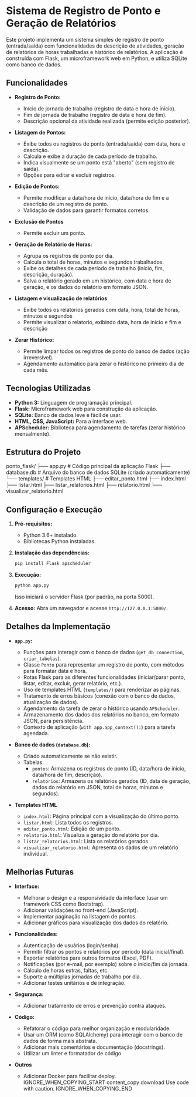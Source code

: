 # Sistema de Registro de Ponto e Geração de Relatórios

Este projeto implementa um sistema simples de registro de ponto (entrada/saída) com funcionalidades de descrição de atividades, geração de relatórios de horas trabalhadas e histórico de relatórios. A aplicação é construída com Flask, um microframework web em Python, e utiliza SQLite como banco de dados.

## Funcionalidades

*   **Registro de Ponto:**
    *   Início de jornada de trabalho (registro de data e hora de início).
    *   Fim de jornada de trabalho (registro de data e hora de fim).
    *   Descrição opcional da atividade realizada (permite edição posterior).

*   **Listagem de Pontos:**
    *   Exibe todos os registros de ponto (entrada/saída) com data, hora e descrição.
    *   Calcula e exibe a duração de cada período de trabalho.
    *   Indica visualmente se um ponto está "aberto" (sem registro de saída).
    *   Opções para editar e excluir registros.

*   **Edição de Pontos:**
    *   Permite modificar a data/hora de início, data/hora de fim e a descrição de um registro de ponto.
    *   Validação de dados para garantir formatos corretos.
* **Exclusão de Pontos**
    * Permite excluir um ponto.

*   **Geração de Relatório de Horas:**
    *   Agrupa os registros de ponto por dia.
    *   Calcula o total de horas, minutos e segundos trabalhados.
    *   Exibe os detalhes de cada período de trabalho (início, fim, descrição, duração).
    *   Salva o relatório gerado em um histórico, com data e hora de geração, e os dados do relatório em formato JSON.

* **Listagem e visualização de relatórios**
    * Exibe todos os relatorios gerados com data, hora, total de horas, minutos e segundos
    * Permite visualizar o relatorio, exibindo data, hora de inicio e fim e descrição

*   **Zerar Histórico:**
    *   Permite limpar todos os registros de ponto do banco de dados (ação irreversível).
    *   Agendamento automático para zerar o histórico no primeiro dia de cada mês.

## Tecnologias Utilizadas

*   **Python 3:** Linguagem de programação principal.
*   **Flask:** Microframework web para construção da aplicação.
*   **SQLite:** Banco de dados leve e fácil de usar.
*   **HTML, CSS, JavaScript:** Para a interface web.
*   **APScheduler:** Biblioteca para agendamento de tarefas (zerar histórico mensalmente).

## Estrutura do Projeto


ponto_flask/
├── app.py # Código principal da aplicação Flask
├── database.db # Arquivo do banco de dados SQLite (criado automaticamente)
└── templates/ # Templates HTML
├── editar_ponto.html
├── index.html
├── listar.html
├── listar_relatorios.html
├── relatorio.html
└── visualizar_relatorio.html

## Configuração e Execução

1.  **Pré-requisitos:**
    *   Python 3.6+ instalado.
    *   Bibliotecas Python instaladas.

2.  **Instalação das dependências:**

    ```bash
    pip install Flask apscheduler
    ```

3.  **Execução:**

    ```bash
    python app.py
    ```

    Isso iniciará o servidor Flask (por padrão, na porta 5000).

4.  **Acesso:** Abra um navegador e acesse `http://127.0.0.1:5000/`.

## Detalhes da Implementação

*   **`app.py`:**
    *   Funções para interagir com o banco de dados (`get_db_connection`, `criar_tabelas`).
    *   Classe `Ponto` para representar um registro de ponto, com métodos para formatar data e hora.
    *   Rotas Flask para as diferentes funcionalidades (iniciar/parar ponto, listar, editar, excluir, gerar relatório, etc.).
    *   Uso de templates HTML (`templates/`) para renderizar as páginas.
    *   Tratamento de erros básicos (conexão com o banco de dados, atualização de dados).
    *   Agendamento da tarefa de zerar o histórico usando `APScheduler`.
    *   Armazenamento dos dados dos relatórios no banco, em formato JSON, para persistência.
    *   Contexto de aplicação (`with app.app_context():`) para a tarefa agendada.

*   **Banco de dados (`database.db`):**
    *   Criado automaticamente se não existir.
    *   Tabelas:
        *   `pontos`: Armazena os registros de ponto (ID, data/hora de início, data/hora de fim, descrição).
        *   `relatorios`: Armazena os relatórios gerados (ID, data de geração, dados do relatório em JSON, total de horas, minutos e segundos).

* **Templates HTML**
   * `index.html`: Página principal com a visualização do último ponto.
   * `listar.html`: Lista todos os registros.
   * `editar_ponto.html`: Edição de um ponto.
   * `relatorio.html`: Visualiza a geração do relatório por dia.
    *   `listar_relatorios.html`: Lista os relatórios gerados
    * `visualizar_relatorio.html`: Apresenta os dados de um relatório individual.

## Melhorias Futuras

*   **Interface:**
    *   Melhorar o design e a responsividade da interface (usar um framework CSS como Bootstrap).
    *   Adicionar validações no front-end (JavaScript).
    *   Implementar paginação na listagem de pontos.
    *   Adicionar gráficos para visualização dos dados do relatório.

*   **Funcionalidades:**
    *   Autenticação de usuários (login/senha).
    *   Permitir filtrar os pontos e relatórios por período (data inicial/final).
    *   Exportar relatórios para outros formatos (Excel, PDF).
    *   Notificações (por e-mail, por exemplo) sobre o início/fim da jornada.
    *   Cálculo de horas extras, faltas, etc.
    *   Suporte a múltiplas jornadas de trabalho por dia.
    *   Adicionar testes unitários e de integração.
* **Segurança:**
    * Adicionar tratamento de erros e prevenção contra ataques.

*   **Código:**
    *   Refatorar o código para melhor organização e modularidade.
    *   Usar um ORM (como SQLAlchemy) para interagir com o banco de dados de forma mais abstrata.
    *   Adicionar mais comentários e documentação (docstrings).
    * Utilizar um linter e formatador de código
*  **Outros**
    * Adicionar Docker para facilitar deploy.
IGNORE_WHEN_COPYING_START
content_copy
download
Use code with caution.
IGNORE_WHEN_COPYING_END

